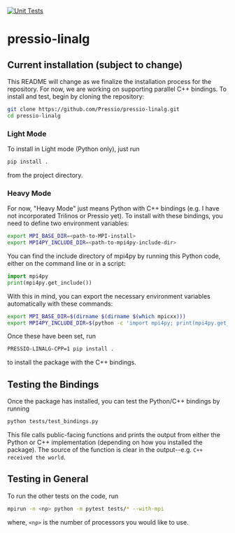 [![Unit Tests](https://github.com/Pressio/pressio-linalg/actions/workflows/test.yaml/badge.svg)](https://github.com/Pressio/pressio-linalg/actions/workflows/test.yaml/badge.svg)

# pressio-linalg

## Current installation (subject to change)

This README will change as we finalize the installation process for the repository. For now, we are working on supporting parallel C++ bindings. To install and test, begin by cloning the repository:
```sh
git clone https://github.com/Pressio/pressio-linalg.git
cd pressio-linalg
```
### Light Mode

To install in  Light mode (Python only), just run
```sh
pip install .
```
from the project directory.

### Heavy Mode

For now, "Heavy Mode" just means Python with C++ bindings (e.g. I have not incorporated Trilinos or Pressio yet). To install with these bindings, you need to define two environment variables:

```sh
export MPI_BASE_DIR=<path-to-MPI-install>
export MPI4PY_INCLUDE_DIR=<path-to-mpi4py-include-dir>
```
You can find the include directory of mpi4py by running this Python code, either on the command line or in a script:
```python
import mpi4py
print(mpi4py.get_include())
```
With this in mind, you can export the necessary environment variables automatically with these commands:
```sh
export MPI_BASE_DIR=$(dirname $(dirname $(which mpicxx)))
export MPI4PY_INCLUDE_DIR=$(python -c 'import mpi4py; print(mpi4py.get_include())')
```
Once these have been set, run
```sh
PRESSIO-LINALG-CPP=1 pip install .
```
to install the package with the C++ bindings.

## Testing the Bindings

Once the package has installed, you can test the Python/C++ bindings by running
```sh
python tests/test_bindings.py
```
This file calls public-facing functions and prints the output from either the Python or C++ implementation (depending on how you installed the package). The source of the function is clear in the output--e.g. `C++ received the world`.

## Testing in General

To run the other tests on the code, run

```sh
mpirun -n <np> python -m pytest tests/* --with-mpi
```
where, `<np>` is the number of processors you would like to use.

<!-- ---

## Installation

_This section outlines the end goal--at present, these commands do not work._

Pressio-linalg offers two different modes. "Light mode" has pure Python dependencies and supports some basic functions so that a user can utilize most of the rom-tools library without headaches. "Heavy mode" is more performant and uses bindings to Trilinos.

Begin by cloning the repository:
```sh
git clone https://github.com/Pressio/pressio-linalg.git
cd pressio-linalg
```

### Light Mode

To install Pressio-linalg in Light Mode, ensure you are in the project directory and run
```sh
pip install .
```

### Heavy Mode

To install with heavy mode, we envision the following scenarios:

#### a) You already have Trilinos installed somewhere

From the project directory, run

```sh
export MPI_BASE_DIR=<full-path-to-your-MPI-installation>

python3 setup.py install --trilinos-basedir=<full-path-to-your-trilinos-installation>
```

#### b) You do NOT have Trilinos and want pressio-linalg to build it

From the project directory, run

```sh
# set MPI base
export MPI_BASE_DIR=<full-path-to-your-MPI-installation>

cd pressio-tools
python3 setup.py install
```

## Testing

Once you have installed the package, run tests with
```sh
mpirun -n <np> python -m pytest tests/* --with-mpi
```
where, `<np>` is the number of processors you would like to use. -->
